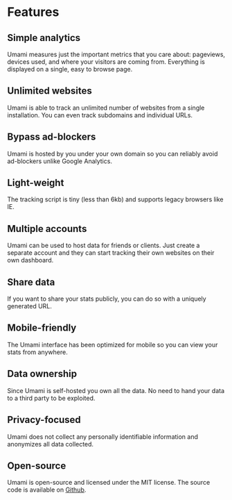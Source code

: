 # Features

## Simple analytics

Umami measures just the important metrics that you care about: pageviews, devices used, and where your visitors
are coming from. Everything is displayed on a single, easy to browse page.

## Unlimited websites

Umami is able to track an unlimited number of websites from a single installation. You can even track subdomains and
individual URLs.

## Bypass ad-blockers

Umami is hosted by you under your own domain so you can reliably avoid ad-blockers unlike Google Analytics.

## Light-weight

The tracking script is tiny (less than 6kb) and supports legacy browsers like IE.

## Multiple accounts

Umami can be used to host data for friends or clients. Just create a separate account and they can start tracking their
own websites on their own dashboard.

## Share data

If you want to share your stats publicly, you can do so with a uniquely generated URL.

## Mobile-friendly

The Umami interface has been optimized for mobile so you can view your stats from anywhere.

## Data ownership

Since Umami is self-hosted you own all the data. No need to hand your data to a third party to be exploited.

## Privacy-focused

Umami does not collect any personally identifiable information and anonymizes all data collected.

## Open-source

Umami is open-source and licensed under the MIT license. The source code is available on 
[Github](https://github.com/mikecao/umami).

